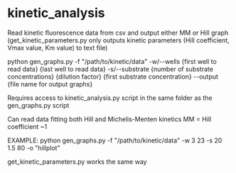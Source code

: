 # kinetic_analysis
Read kinetic fluorescence data from csv and output either MM or Hill graph (get_kinetic_parameters.py only outputs kinetic parameters (Hill coefficient, Vmax value, Km value) to text file)

python gen_graphs.py -f "/path/to/kinetic/data" -w/--wells {first well to read data} {last well to read data} -s/--substrate {number of substrate concentrations} {dilution factor} {first substrate concentration} --output {file name for output graphs}

Requires access to kinetic_analysis.py script in the same folder as the gen_graphs.py script

Can read data fitting both Hill and Michelis-Menten kinetics
  MM = Hill coefficient ~1 

EXAMPLE:
python gen_graphs.py -f "/path/to/kinetic/data" -w 3 23 -s 20 1.5 80 -o "hillplot"

get_kinetic_parameters.py works the same way
